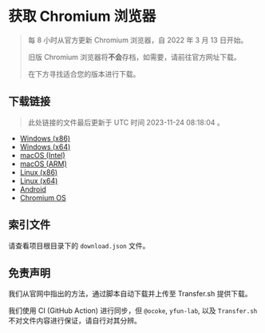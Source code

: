 # 获取 Chromium 浏览器

> 每 8 小时从官方更新 Chromium 浏览器，自 2022 年 3 月 13 日开始。
> 
> 旧版 Chromium 浏览器将**不会**存档，如需要，请前往官方网址下载。
>
> 在下方寻找适合您的版本进行下载。

## 下载链接

> 此处链接的文件最后更新于 UTC 时间 2023-11-24 08:18:04
。

- [Windows (x86)](https://transfer.sh/38DOq1itVe/Win.zip)
- [Windows (x64)](https://transfer.sh/gM6OwujI1Y/Win_x64.zip)
- [macOS (Intel)](https://transfer.sh/aw9EPSfmFQ/Mac.zip)
- [macOS (ARM)](https://transfer.sh/WJFvYQlNlT/Mac_Arm.zip)
- [Linux (x86)](https://transfer.sh/8Anf88fe9T/Linux.zip)
- [Linux (x64)](https://transfer.sh/dq95LXhqKJ/Linux_x64.zip)
- [Android](https://transfer.sh/ihTMIABYz5/Android.zip)
- [Chromium OS](https://transfer.sh/MHTRumfcSw/Linux_ChromiumOS_Full.zip)

## 索引文件

请查看项目根目录下的 `download.json` 文件。

## 免责声明

我们从官网中指出的方法，通过脚本自动下载并上传至 Transfer.sh 提供下载。

我们使用 CI (GitHub Action) 进行同步，但 `@ocoke`, `yfun-lab`, 以及 `Transfer.sh` 不对文件内容进行保证，请自行对其分辨。
